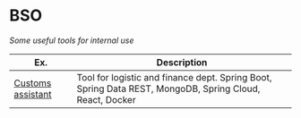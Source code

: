 ﻿
BSO
=============
*Some useful tools for internal use*

| Ex. | Description                    |
| ------------- | ------------------------------ |
| [Customs assistant](https://github.com/baobingo/ru.gaass.bso/tree/master/customassistant)      | Tool for logistic and finance dept. Spring Boot, Spring Data REST, MongoDB, Spring Cloud, React, Docker      |
